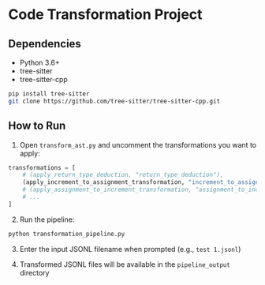 # Code Transformation Project

## Dependencies

- Python 3.6+
- tree-sitter
- tree-sitter-cpp

```bash
pip install tree-sitter
git clone https://github.com/tree-sitter/tree-sitter-cpp.git
```

## How to Run

1. Open `transform_ast.py` and uncomment the transformations you want to apply:

```python
transformations = [
    # (apply_return_type_deduction, "return_type_deduction"),
    (apply_increment_to_assignment_transformation, "increment_to_assignment"),
    # (apply_assignment_to_increment_transformation, "assignment_to_increment"),
    # ...
]
```

2. Run the pipeline:

```bash
python transformation_pipeline.py
```

3. Enter the input JSONL filename when prompted (e.g., `test 1.jsonl`)

4. Transformed JSONL files will be available in the `pipeline_output` directory